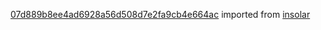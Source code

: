 [07d889b8ee4ad6928a56d508d7e2fa9cb4e664ac](https://github.com/insolar/insolar/commit/07d889b8ee4ad6928a56d508d7e2fa9cb4e664ac) imported from [insolar](https://github.com/insolar/insolar)
